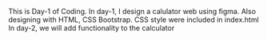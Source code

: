 This is Day-1 of Coding. In day-1, I design a calulator web using figma. Also designing with HTML, CSS Bootstrap.
CSS style were included in index.html
In day-2, we will add functionality to the calculator
